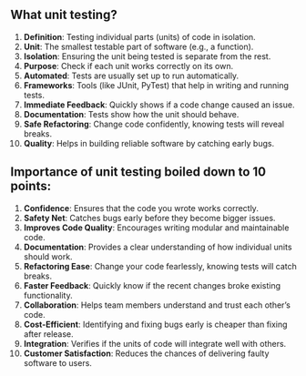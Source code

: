## What unit testing?

1. **Definition**: Testing individual parts (units) of code in isolation.
2. **Unit**: The smallest testable part of software (e.g., a function).
3. **Isolation**: Ensuring the unit being tested is separate from the rest.
4. **Purpose**: Check if each unit works correctly on its own.
5. **Automated**: Tests are usually set up to run automatically.
6. **Frameworks**: Tools (like JUnit, PyTest) that help in writing and running tests.
7. **Immediate Feedback**: Quickly shows if a code change caused an issue.
8. **Documentation**: Tests show how the unit should behave.
9. **Safe Refactoring**: Change code confidently, knowing tests will reveal breaks.
10. **Quality**: Helps in building reliable software by catching early bugs.



## Importance of unit testing boiled down to 10 points:

1. **Confidence**: Ensures that the code you wrote works correctly.
2. **Safety Net**: Catches bugs early before they become bigger issues.
3. **Improves Code Quality**: Encourages writing modular and maintainable code.
4. **Documentation**: Provides a clear understanding of how individual units should work.
5. **Refactoring Ease**: Change your code fearlessly, knowing tests will catch breaks.
6. **Faster Feedback**: Quickly know if the recent changes broke existing functionality.
7. **Collaboration**: Helps team members understand and trust each other’s code.
8. **Cost-Efficient**: Identifying and fixing bugs early is cheaper than fixing after release.
9. **Integration**: Verifies if the units of code will integrate well with others.
10. **Customer Satisfaction**: Reduces the chances of delivering faulty software to users.
